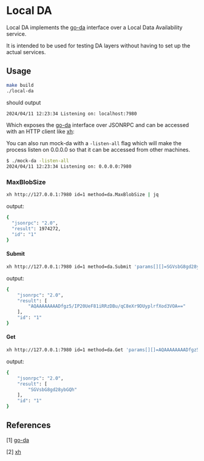 # Local DA

Local DA implements the [go-da][go-da] interface over a Local Data Availability service.

It is intended to be used for testing DA layers without having to set up the actual services.

## Usage

```sh
make build
./local-da
```

should output

```sh
2024/04/11 12:23:34 Listening on: localhost:7980
```

Which exposes the [go-da] interface over JSONRPC and can be accessed with an HTTP client like [xh][xh]:

You can also run mock-da with a `-listen-all` flag which will make the process listen on 0.0.0.0 so that it can be accessed from other machines.

```sh
$ ./mock-da -listen-all
2024/04/11 12:23:34 Listening on: 0.0.0.0:7980
```

### MaxBlobSize

```sh
xh http://127.0.0.1:7980 id=1 method=da.MaxBlobSize | jq
```

output:

```sh
{
  "jsonrpc": "2.0",
  "result": 1974272,
  "id": "1"
}
```

#### Submit

```sh
xh http://127.0.0.1:7980 id=1 method=da.Submit 'params[][]=SGVsbG8gd28ybGQh' 'params[]:=-2'  'params[]=AAAAAAAAAAAAAAAAAAAAAAAAAAECAwQFBgcICRA=' | jq
```

output:

```sh
{
    "jsonrpc": "2.0",
    "result": [
        "AQAAAAAAAADfgz5/IP20UeF81iRRzDBu/qC8eXr9DUyplrfXod3VOA=="
    ],
    "id": "1"
}
```

#### Get

```sh
xh http://127.0.0.1:7980 id=1 method=da.Get 'params[][]=AQAAAAAAAADfgz5/IP20UeF81iRRzDBu/qC8eXr9DUyplrfXod3VOA==' 'params[]=AAAAAAAAAAAAAAAAAAAAAAAAAAECAwQFBgcICRA='
```

output:

```sh
{
    "jsonrpc": "2.0",
    "result": [
        "SGVsbG8gd28ybGQh"
    ],
    "id": "1"
}
```

## References

[1] [go-da][go-da]

[2] [xh][xh]

[go-da]: https://github.com/rollkit/go-da
[xh]: https://github.com/ducaale/xh
